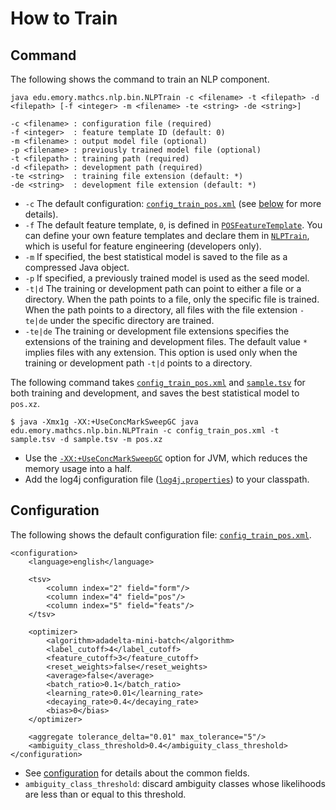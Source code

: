 # How to Train

## Command

The following shows the command to train an NLP component.

```
java edu.emory.mathcs.nlp.bin.NLPTrain -c <filename> -t <filepath> -d <filepath> [-f <integer> -m <filename> -te <string> -de <string>]

-c <filename> : configuration file (required)
-f <integer>  : feature template ID (default: 0)
-m <filename> : output model file (optional)
-p <filename> : previously trained model file (optional)
-t <filepath> : training path (required)
-d <filepath> : development path (required)
-te <string>  : training file extension (default: *)
-de <string>  : development file extension (default: *)
```

* `-c` The default configuration: [`config_train_pos.xml`](../../src/main/resources/configuration/config_train_pos.xml) (see [below](#configuration) for more details).
* `-f` The default feature template, `0`, is defined in [`POSFeatureTemplate`](../../src/main/java/edu/emory/mathcs/nlp/component/pos/POSFeatureTemplate.java). You can define your own feature templates and declare them in [`NLPTrain`](../../src/main/java/edu/emory/mathcs/nlp/bin/NLPTrain.java), which is useful for feature engineering (developers only).
* `-m` If specified, the best statistical model is saved to the file as a compressed Java object.
* `-p` If specified, a previously trained model is used as the seed model.
* `-t|d` The training or development path can point to either a file or a directory. When the path points to a file, only the specific file is trained. When the path points to a directory, all files with the file extension `-te|de` under the specific directory are trained.
* `-te|de` The training or development file extensions specifies the extensions of the training and development files. The default value `*` implies files with any extension. This option is used only when the training or development path `-t|d` points to a directory.

The following command takes [`config_train_pos.xml`](../../src/main/resources/configuration/config_train_pos.xml) and [`sample.tsv`](../../src/main/resources/dat/sample.tsv) for both training and development, and saves the best statistical model to `pos.xz`.

```
$ java -Xmx1g -XX:+UseConcMarkSweepGC java edu.emory.mathcs.nlp.bin.NLPTrain -c config_train_pos.xml -t sample.tsv -d sample.tsv -m pos.xz
```

* Use the [`-XX:+UseConcMarkSweepGC`](http://www.oracle.com/technetwork/java/tuning-139912.html) option for JVM, which reduces the memory usage into a half.
* Add the log4j configuration file ([`log4j.properties`](../../src/main/resources/configuration/log4j.properties)) to your classpath.

## Configuration

The following shows the default configuration file: [`config_train_pos.xml`](../../src/main/resources/configuration/config_train_pos.xml).

```
<configuration>
    <language>english</language>

	<tsv>
        <column index="2" field="form"/>
        <column index="4" field="pos"/>
        <column index="5" field="feats"/>
    </tsv>

    <optimizer>
        <algorithm>adadelta-mini-batch</algorithm>
        <label_cutoff>4</label_cutoff>
        <feature_cutoff>3</feature_cutoff>
        <reset_weights>false</reset_weights>
        <average>false</average>
        <batch_ratio>0.1</batch_ratio>
        <learning_rate>0.01</learning_rate>
        <decaying_rate>0.4</decaying_rate>
        <bias>0</bias>
    </optimizer>
    
	<aggregate tolerance_delta="0.01" max_tolerance="5"/>
	<ambiguity_class_threshold>0.4</ambiguity_class_threshold>
</configuration>
```

* See [configuration](../specification/configuration.md#training) for details about the common fields.
* `ambiguity_class_threshold`: discard ambiguity classes whose likelihoods are less than or equal to this threshold.
